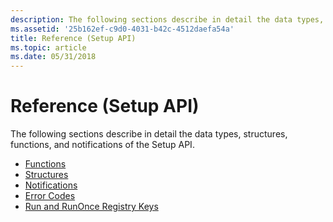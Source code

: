 ```yaml
---
description: The following sections describe in detail the data types, structures, functions, and notifications of the Setup API.
ms.assetid: '25b162ef-c9d0-4031-b42c-4512daefa54a'
title: Reference (Setup API)
ms.topic: article
ms.date: 05/31/2018
---
```


# Reference (Setup API)

The following sections describe in detail the data types, structures, functions, and notifications of the Setup API.

-   [Functions](functions.md)
-   [Structures](structures--setup-api-.md)
-   [Notifications](notifications.md)
-   [Error Codes](error-codes--setup-api-.md)
-   [Run and RunOnce Registry Keys](run-and-runonce-registry-keys.md)

 

 



